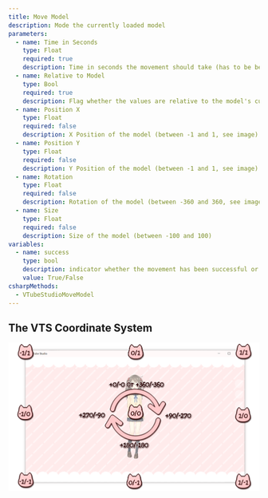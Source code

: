 ```yaml
---
title: Move Model
description: Mode the currently loaded model
parameters:
  - name: Time in Seconds
    type: Float
    required: true
    description: Time in seconds the movement should take (has to be between 0 and 2)
  - name: Relative to Model
    type: Bool
    required: true
    description: Flag whether the values are relative to the model's current position
  - name: Position X
    type: Float
    required: false
    description: X Position of the model (between -1 and 1, see image)
  - name: Position Y
    type: Float
    required: false
    description: Y Position of the model (between -1 and 1, see image)
  - name: Rotation
    type: Float
    required: false
    description: Rotation of the model (between -360 and 360, see image)
  - name: Size
    type: Float
    required: false
    description: Size of the model (between -100 and 100)
variables:
  - name: success
    type: bool
    description: indicator whether the movement has been successful or not
    value: True/False
csharpMethods:
  - VTubeStudioMoveModel
---
```


## The VTS Coordinate System
![VTS Coordinate System](assets/vts-coordinate-system.png)
